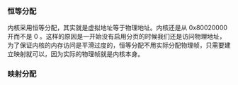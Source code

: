 ### 恒等分配

内核采用恒等分配，其实就是虚拟地址等于物理地址。内核还是从 0x80020000 开而不是 0 。这样的原因是一开始没有启用分页的时候我们还是访问物理地址，为了保证内核的内存访问是平滑过度的，恒等分配不用实际分配物理帧，只需要建立映射就可以，因为实际的物理帧就是内核本身。

### 映射分配

